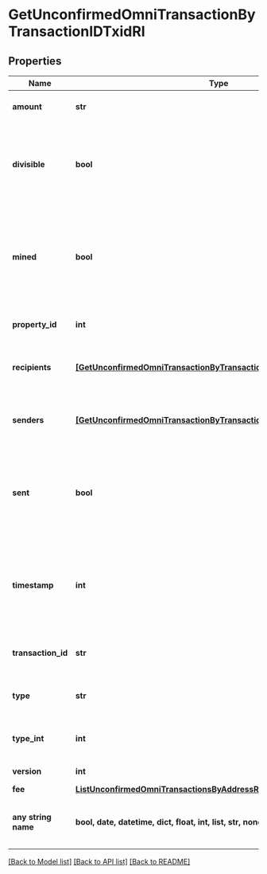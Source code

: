 # GetUnconfirmedOmniTransactionByTransactionIDTxidRI


## Properties
Name | Type | Description | Notes
------------ | ------------- | ------------- | -------------
**amount** | **str** | Defines the amount of the sent tokens. | 
**divisible** | **bool** | Defines whether the attribute can be divisible or not, as boolean. E.g., if it is \&quot;true\&quot;, the attribute is divisible. | 
**mined** | **bool** | Defines whether the transaction has been mined or not, as boolean. E.g. if set to \&quot;true\&quot;, it means the transaction is mined. | 
**property_id** | **int** | Represents the identifier of the tokens to send. | 
**recipients** | [**[GetUnconfirmedOmniTransactionByTransactionIDTxidRIRecipientsInner]**](GetUnconfirmedOmniTransactionByTransactionIDTxidRIRecipientsInner.md) | Represents an object of addresses that receive the transactions. | 
**senders** | [**[GetUnconfirmedOmniTransactionByTransactionIDTxidRISendersInner]**](GetUnconfirmedOmniTransactionByTransactionIDTxidRISendersInner.md) | Represents an object of addresses that provide the funds. | 
**sent** | **bool** | Defines whether the transaction has been sent or not, as boolean. E.g. if set to \&quot;true\&quot;, it means the transaction is sent. | 
**timestamp** | **int** | Defines the exact date/time in Unix Timestamp when this transaction was mined, confirmed or first seen in Mempool, if it is unconfirmed. | 
**transaction_id** | **str** | String representation of the transaction identifier (txid) | 
**type** | **str** | Defines the type of the transaction as a string. | 
**type_int** | **int** | Defines the type of the transaction as a number. | 
**version** | **int** | Defines the specific version. | 
**fee** | [**ListUnconfirmedOmniTransactionsByAddressRIFee**](ListUnconfirmedOmniTransactionsByAddressRIFee.md) |  | 
**any string name** | **bool, date, datetime, dict, float, int, list, str, none_type** | any string name can be used but the value must be the correct type | [optional]

[[Back to Model list]](../README.md#documentation-for-models) [[Back to API list]](../README.md#documentation-for-api-endpoints) [[Back to README]](../README.md)


